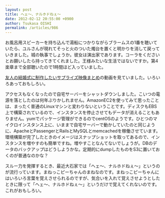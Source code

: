 ```yaml
---
layout: post
title: ヘェ～、ナルホドねぇ～
date: 2012-02-12 20:55:00 +0900
author: Tsukasa OISHI
permalink: /articles/986
---
```


お風呂用スピーカーを持ち込んで湯船につかりながらブラームスの1番を聴いていたら、ユルさんが現れてそっと火のついた燭台を置くと明かりを消して戻っていきました。城の執事でしょうか。彼女は演出家であります。コーラをくださいとお願いしたら持ってきてくれました。王様みたいな生活ではないですか。第4楽章まで全部聴いたので1時間ほど入っていました。

[友人の結婚式に制作したいサプライズ映像まとめ](http://matome.naver.jp/odai/2132874936362741501)の動画を見ていました。いろいろあっておもしろい。

アクセスもなくなったので自宅サーバーをシャットダウンしました。こいつの電源を落としたのは何年ぶりかしれません。AmazonEC2を使ってみて思ったことは、まったく普通のLinuxマシンと変わりないということです。ディスクもEBS上で構築されているので、インスタンスを停止させてもデータが消えることもありません。yumでパッケージ管理ができるのでcentOSのようです。ひとつのマイクロインスタンス上に、いままで自宅サーバーで動かしていたのと同じように、ApacheとPassengerとRailsとMySQLとmemcachedを稼働させています。環境構築が完了したときのイメージはスナップショットを取ってあるので、インスタンスを増やすのも簡単ですね。増やすことなんてないでしょうが。DBのデータのバックアップはどうしようかな。定期的にdumpしたものをS3に置いておくのが普通なのかな？

スルー力を発揮するとき、最近大石家では「ヘェ～、ナルホドねぇ～」というのが流行っています。まねっこピーちゃんのまねなのです。まねっこピーちゃんにはいろいろ言葉を覚えさせられるのですが、気合いを入れて覚えさせようとしたときに限って「ヘェ～、ナルホドねぇ～」というだけで覚えてくれないのです。これがおもしろい。

